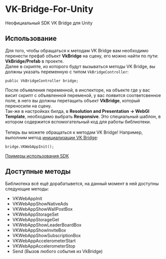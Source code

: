 # VK-Bridge-For-Unity
Неофициальный SDK VK Bridge для Unity

## Использование
Для того, чтобы обращаться к методам VK Bridge вам необходимо перенести префаб объект **VkBridge** на сцену, его можно найти по пути: **VkBridge/Prefab** в проекте.<br>
Далее в скрипте, из которого будут вызываться методы VK Bridge, вы должны указать переменную с типом ```VkBridgeController```:<br>
```
public VkBridgeController bridge;
```
После объявления переменной, в инспекторе, на объекте где у вас висит скрипт с объявленной переменой, у вас появится соответсвенное поле, в него вы должны перетащить объект **VkBridge**, который переносили на сцену.<br>
Так-же в настройках билда, в **Resolution and Presentation -> WebGl Template**, необходимо выбрать **Responsive**. Это специальный шаблон, в котором содержится вспомогательный код для работы библиотеки.<br><br>
Теперь вы можете обращаться к методам VK Bridge! Например, выполним метод <a href="https://dev.vk.com/bridge/VKWebAppInit">инициализации VK Bridge</a>:<br>
```
bridge.VKWebAppInit();
```
<a href="https://github.com/AntonRls/VK-Bridge-For-Unity/blob/main/Examples.md">Примеры использования SDK</a>
## Доступные методы
Библиотека всё ещё дорабатывется, на данный момент в ней доступны следующие методы:<br>
<ul>
  <li>VKWebAppInit
  <li>VKWebAppShowNativeAds
  <li>VKWebAppShowWallPostBox
  <li>VKWebAppStorageSet
  <li>VKWebAppStorageGet
  <li>VKWebAppShowLeaderBoardBox
  <li>VKWebAppShowInviteBox
  <li>VKWebAppShowSubscriptionBox
  <li>VKWebAppAccelerometerStart
  <li>VKWebAppAccelerometerStop
  <li>Send (Вызов любого события из VkBridge)
</ul>
